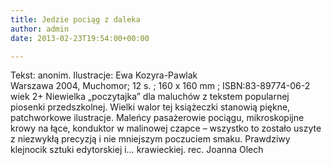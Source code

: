 ```yaml
---
title: Jedzie pociąg z daleka
author: admin
date: 2013-02-23T19:54:00+00:00

---
```


  Tekst: anonim. Ilustracje: Ewa Kozyra-Pawlak<br /> Warszawa 2004, Muchomor; 12 s. ; 160 x 160 mm ; ISBN:83-89774-06-2<br /> wiek 2+
Niewielka „poczytajka” dla maluchów z tekstem popularnej piosenki przedszkolnej. Wielki walor tej książeczki stanowią piękne, patchworkowe ilustracje. Maleńcy pasażerowie pociągu, mikroskopijne krowy na łące, konduktor w malinowej czapce – wszystko to zostało uszyte z niezwykłą precyzją i nie mniejszym poczuciem smaku. Prawdziwy klejnocik sztuki edytorskiej i&#8230; krawieckiej.
rec. Joanna Olech
